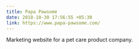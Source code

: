 ```yaml
---
title: Papa Pawsome
date: 2018-10-30 17:56:55 +05:30
link: https://www.papa-pawsome.com/
---
```


Marketing website for a pet care product company.